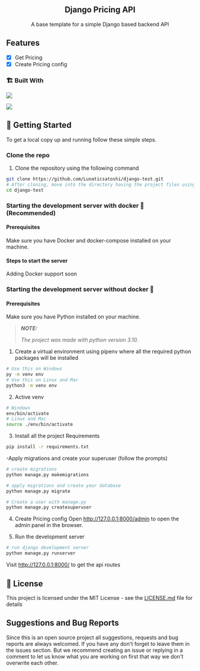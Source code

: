 <p align="center">
  <h2 align="center">Django Pricing API</h2>

  <p align="center">
    A base template for a simple Django based backend API
  </p>  
</p>

## Features

* [x] Get Pricing
* [x] Create Pricing config

### 🏗️ Built With

<div>

[<img src="https://img.shields.io/badge/-Python-306998?style=for-the-badge&labelColor=black&logo=python&logoColor=4b8bbe" >](https://www.python.org/)

[<img src="https://img.shields.io/badge/-Django-092e20?style=for-the-badge&labelColor=black&logo=Django&logoColor=092e20" >](https://www.djangoproject.com/)

</div>

## 🧩 Getting Started

To get a local copy up and running follow these simple steps.

### Clone the repo
1. Clone the repository using the following command

```bash
git clone https://github.com/Lunaticsatoshi/django-test.git
# After cloning, move into the directory having the project files using the change directory command
cd django-test
```

### Starting the development server with docker 🐳 (Recommended)

#### Prerequisites

Make sure you have Docker and docker-compose installed on your machine.

#### Steps to start the server

Adding Docker support soon

<!-- 1. Add environment file .env in server directory with the variables fiven in the .env.example file.
2. Run the following command to build the docker containers in the project directory itself.

      ```sh
      docker-compose -f docker/docker-compose.debug.yml build
      ```
2. Run the following command to run the docker containers in the project directory itself.

      ```sh
      docker-compose -f docker/docker-compose.debug.yml up
      ```

3. Open <http://localhost:8000> to view it in the browser. -->

### Starting the development server without docker 📡

#### Prerequisites

Make sure you have Python installed on your machine.

> **_NOTE:_**
>
>_The project was made with python version 3.10._

1. Create a virtual environment using pipenv where all the required python packages will be installed

```bash
# Use this on Windows
py -m venv env
# Use this on Linux and Mac
python3 -m venv env
```
2. Active venv

```bash
# Windows
env/bin/activate
# Linux and Mac
source ./env/bin/activate
```

3. Install all the project Requirements
```bash
pip install -r requirements.txt
```
-Apply migrations and create your superuser (follow the prompts)

```bash
# create migrations
python manage.py makemigrations

# apply migrations and create your database
python manage.py migrate

# Create a user with manage.py
python manage.py createsuperuser
```

4. Create Pricing config
Open <http://127.0.0.1:8000/admin> to open the admin panel in the browser. 


5. Run the development server

```bash
# run django development server
python manage.py runserver
```

Visit <http://127.0.0.1:8000/> to get the api routes

## 🔐 License

This project is licensed under the MIT License - see the [LICENSE.md](LICENSE.md) file for details

## Suggestions and Bug Reports
Since this is an open source project all suggestions, requests and bug reports are always welcomed. If you have any don't forget to leave them in the issues section. But we recommend creating an issue or replying in a comment to let us know what you are working on first that way we don't overwrite each other.